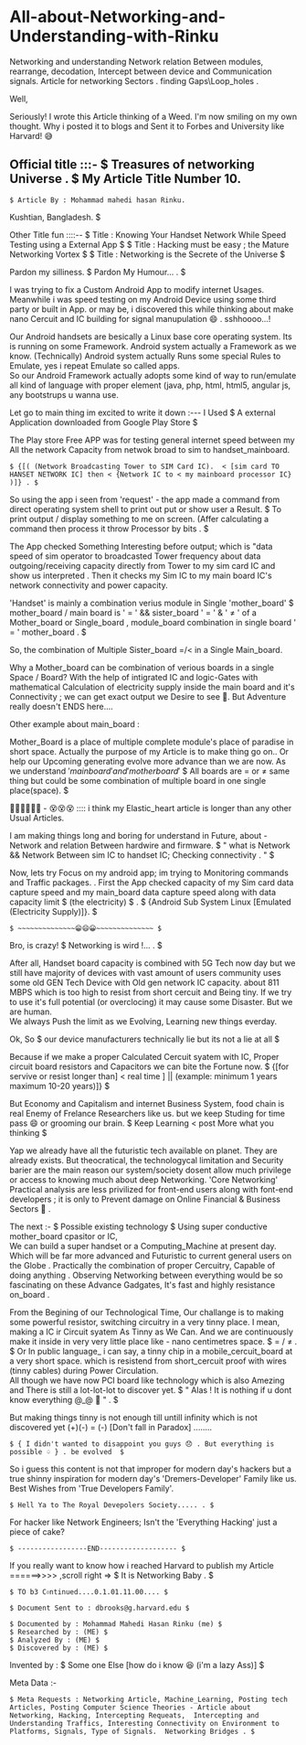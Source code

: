 # All-about-Networking-and-Understanding-with-Rinku
Networking and understanding Network relation Between modules, rearrange, decodation, Intercept between device and Communication signals. Article for networking Sectors . finding Gaps\Loop_holes .

Well, 

Seriously! I wrote this Article thinking of a Weed. 
I'm now smiling on my own thought. Why i posted it to blogs and Sent it to Forbes and
University like Harvard! 😅


Official title :::-
	$ Treasures of networking Universe . $
My Article Title Number 10. 
--------------------------------------------------
    $ Article By : Mohammad mahedi hasan Rinku. 
Kushtian, Bangladesh. $


Other Title fun ::::--
	$ Title : Knowing Your Handset Network While Speed Testing using a External App $
	$ Title : Hacking must be easy ; the Mature Networking Vortex $
	$ Title : Networking is the Secrete of the Universe $

Pardon my silliness. 
    $ Pardon My Humour... . $


I was trying to fix a Custom Android App to modify internet Usages. 
Meanwhile i was speed testing on my Android Device using some third party or built in App. or may be, i discovered this while thinking about make nano Cercuit and IC building for signal manupulation 😄 .  sshhoooo...!

Our Android handsets are besically a Linux base core operating system.  Its is running on some Framework. Android system actually a Framework as we know.  (Technically)
Android system actually Runs some special Rules to Emulate, yes i repeat Emulate so called apps.  
So our Android Framework actually adopts some kind of way to run/emulate all kind of language with proper element (java, php, html, html5, angular js, any bootstrups u wanna use.  

Let go to main thing im excited to write it down :---
I Used
	$ A external Application downloaded from Google Play Store $

The Play store Free APP was for testing general internet speed between my
All the network Capacity from netwok broad to sim to handset_mainboard. 

	$ {[( (Network Broadcasting Tower to SIM Card IC).  < [sim card TO HANSET NETWORK IC] then < {Network IC to < my mainboard processor IC}  )]} . $ 
So using the app i seen from 'request' - the app made a command from direct operating system shell to print out put or show user a Result. 
	$ To print output / display something to me on screen. (Affer calculating a command then process it throw Processor by bits . $

The App checked Something Interesting before output;  which is "data speed of sim operator to broadcasted Tower frequency about data outgoing/receiving capacity directly from Tower to my sim card IC and show us interpreted . 
Then it checks my Sim IC to my main board IC's  network connectivity and power capacity. 

'Handset' is mainly a combination verius module in Single 'mother_board'
	$ mother_board / main board is ' = ' && sister_board ' = '  &  ' ≠ ' of a Mother_board or Single_board ,  module_board combination in single board ' = ' mother_board . $ 

So, the combination of  Multiple Sister_board =/< in a Single Main_board. 

Why a Mother_board can be combination of verious boards in a single Space / Board?
With the help of intigrated IC and logic-Gates with mathematical Calculation of electricity supply inside the main board and it's Connectivity ; we can get exact output we Desire to see 🤩. 
But Adventure really doesn't ENDS here....


Other example about main_board : 

Mother_Board is a place of multiple complete module's place of paradise in short space. Actually the purpose of my Article is to make thing go on.. Or help our Upcoming generating evolve more advance than we are now.
As we understand    $'main board' and 'mother board'$
	$ All boards are = or ≠ same thing but could be some combination of multiple board in one single place(space). $


😵‍💫😵‍💫😵‍💫  -  😵😵😵  :::: i think my Elastic_heart article is longer than any other Usual Articles. 

I am making things long and boring for understand in Future,  about - Network and relation Between hardwire and firmware.
	$ " what is Network  &&  Network Between sim IC to handset IC; Checking connectivity . " $

Now,  lets try Focus on my android app;  im trying to Monitoring commands and Traffic packages. . 
First the App checked capacity of my Sim card data capture speed and my main_board data capture speed along with data capacity limit	$ (the electricity) $ . 
	$ {Android Sub System Linux [Emulated (Electricity Supply)]}.  $


	$ ~~~~~~~~~~~~~~😁😄😀~~~~~~~~~~~~~~ $

Bro, is crazy! 
	$ Networking is wird !... .  $

After all,
Handset board capacity is combined with 5G Tech now day but we still have majority of devices with vast amount of users community uses some old GEN Tech Device with Old gen network IC capacity.
 about 811 MBPS which is too high to resist from short cercuit and Being tiny. 
If we try to use it's full potential (or overclocing) it may cause some Disaster. But we are human.  
We always Push the limit as we Evolving, Learning new things everday. 


Ok,
So
	$ our device manufacturers technically lie but its not a lie at all $ 

Because if we make a proper Calculated Cercuit syatem with IC, Proper circuit board resistors and Capacitors we can bite the Fortune now.
	$ {[for servive or resist longer than] < real time ] || (example: minimum 1 years maximum 10-20 years)]} $

But Economy and Capitalism and internet Business System, food chain is real Enemy of Frelance Researchers like us. but we keep
Studing for time pass 😄 or grooming our brain. 
	$ Keep Learning < post More what you thinking $ 

Yap we already have all the futuristic tech available on planet. They are already exists. 
But theocratical, the technologycal limitation and Security barier are the main reason our system/society dosent allow much privilege or access to knowing much about deep Networking. 
'Core Networking' Practical analysis are less privilized for front-end users along with font-end developers ; it is only to Prevent damage on Online Financial & Business Sectors 🧐 . 

The next :-
	$ Possible existing technology $
Using super conductive mother_board cpasitor or IC,  
We can build a super handset or a Computing_Machine at present day. Which will be far more advanced and Futuristic to current general users on the Globe . 
Practically the combination of proper Cercuitry, Capable of doing anything . 
Observing Networking between everything would be so fascinating on these Advance Gadgates, It's fast and highly resistance on_board .  

From the Begining of our Technological Time,
Our challange is to making some powerful resistor, switching circuitry in a very tinny place. 
I mean, making a IC ir Circuit syatem As Tinny as We Can. 
And we are continuously make it inside in very very little place like - nano centimetres space.
	$ = / ≠ .  $
Or In public language_  i can say, a tinny chip in a mobile_cercuit_board at a very short space. which is resistend from short_cercuit proof with wires (tinny cables) during Power Circulation.  
All though we have now PCI board like technology which is also Amezing and There is still a lot-lot-lot to discover yet.
	$ " Alas ! It is nothing if u dont know everything @_@  🤪 " . $ 

But making things tinny is not enough till untill infinity which is not discovered yet (+)(-) = (-)  [Don't fall in Paradox] ........

	$ { I didn't wanted to disappoint you guys 😞 . But everything is possible ♤ } . be evolved  $


So i guess this content is not that improper for modern day's hackers but a true shinny inspiration for modern day's 'Dremers-Developer' Family like us.
Best Wishes from 'True Developers Family'. 

	$ Hell Ya to The Royal Devepolers Society..... . $

For hacker like Network Engineers; Isn't the 'Everything Hacking' just a piece of cake? 


	$ -----------------END------------------- $

If you really want to know how i reached Harvard to publish my Article  ======>>>> ,scroll right =>		$ It is Networking Baby . $

	$ TO b3 C০ntinued....0.1.01.11.00.... $

	$ Document Sent to : dbrooks@g.harvard.edu $

	$ Documented by : Mohammad Mahedi Hasan Rinku (me) $
	$ Researched by : (ME) $
	$ Analyzed By : (ME) $
	$ Discovered by : (ME) $

Invented by :
	$ Some one Else [how do i know 😆 (i'm a lazy Ass)] $

Meta Data :-
	
	$ Meta Requests : Networking Article, Machine_Learning, Posting tech Articles, Posting Computer Science Theories - Article about Networking, Hacking, Intercepting Requeats,  Intercepting and Understanding Traffics, Interesting Connectivity on Environment to Platforms, Signals, Type of Signals.  Networking Bridges . $

